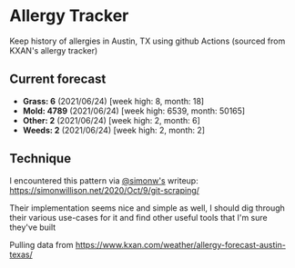 # Allergy Tracker

Keep history of allergies in Austin, TX using github Actions (sourced from KXAN's allergy tracker)

## Current forecast
<!-- INJECT FORECAST -->
- **Grass: 6** (2021/06/24)  [week high: 8, month: 18]
- **Mold: 4789** (2021/06/24)  [week high: 6539, month: 50165]
- **Other: 2** (2021/06/24)  [week high: 2, month: 6]
- **Weeds: 2** (2021/06/24)  [week high: 2, month: 2]
<!-- END INJECT FORECAST -->

## Technique

I encountered this pattern via [@simonw's](https://github.com/simonw) writeup: https://simonwillison.net/2020/Oct/9/git-scraping/

Their implementation seems nice and simple as well, I should dig through their various use-cases for it and find other useful tools that I'm sure they've built

Pulling data from https://www.kxan.com/weather/allergy-forecast-austin-texas/
